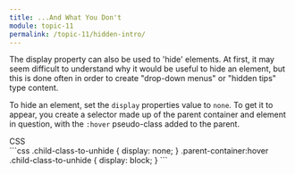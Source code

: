 ```yaml
---
title: ...And What You Don't
module: topic-11
permalink: /topic-11/hidden-intro/
---
```


<div class="divider-heading"></div>

The display property can also be used to 'hide' elements. At first, it may seem difficult to understand why it would be useful to hide an element, but this is done often in order to create "drop-down menus" or "hidden tips" type content.

To hide an element, set the `display` properties value to `none`. To get it to appear, you create a selector made up of the parent container and element in question, with the `:hover` pseudo-class added to the parent.

<div id="code-heading">CSS</div>
```css
.child-class-to-unhide {
    display: none;
}
.parent-container:hover .child-class-to-unhide {
    display: block;
}
```

